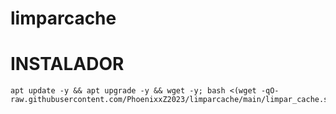 # limparcache
# INSTALADOR

````
apt update -y && apt upgrade -y && wget -y; bash <(wget -qO- raw.githubusercontent.com/PhoenixxZ2023/limparcache/main/limpar_cache.sh)
````
